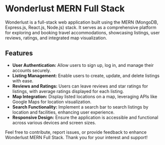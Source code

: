 # Wonderlust MERN Full Stack

Wonderlust is a full-stack web application built using the MERN (MongoDB, Express.js, React.js, Node.js) stack. It serves as a comprehensive platform for exploring and booking travel accommodations, showcasing listings, user reviews, ratings, and integrated map visualization.

## Features

- **User Authentication:** Allow users to sign up, log in, and manage their accounts securely.
- **Listing Management:** Enable users to create, update, and delete listings with ease.
- **Reviews and Ratings:** Users can leave reviews and star ratings for listings, with average ratings displayed for each listing.
- **Map Integration:** Display listed locations on a map, leveraging APIs like Google Maps for location visualization.
- **Search Functionality:** Implement a search bar to search listings by location and facilities, enhancing user experience.
- **Responsive Design:** Ensure the application is accessible and functional across various devices and screen sizes.

<!--## Setup Instructions

1. Clone the repository: `git clone [repository_url]`
2. Navigate to the project directory: `cd wonderlust-mern-full-stack`
3. Install dependencies:
   - For the backend, navigate to the `backend` directory and run `npm install`
   - For the frontend, navigate to the `frontend` directory and run `npm install`
4. Set up environment variables:
   - Create a `.env` file in the `backend` directory and add necessary environment variables (e.g., MongoDB URI, session secret)
   - Create a `.env` file in the `frontend` directory for any frontend-specific environment variables
5. Start the backend server: Navigate to the `backend` directory and run `npm start`
6. Start the frontend development server: Navigate to the `frontend` directory and run `npm start`
7. Access the application in your browser at `http://localhost:3000`

-->

Feel free to contribute, report issues, or provide feedback to enhance Wonderlust MERN Full Stack. Thank you for your interest and support!
